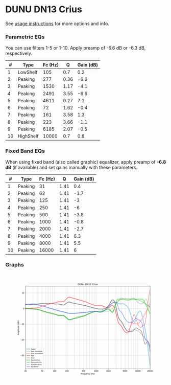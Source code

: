 # DUNU DN13 Crius
See [usage instructions](https://github.com/jaakkopasanen/AutoEq#usage) for more options and info.

### Parametric EQs
You can use filters 1-5 or 1-10. Apply preamp of -6.6 dB or -6.3 dB, respectively.

|   # | Type      |   Fc (Hz) |    Q |   Gain (dB) |
|-----|-----------|-----------|------|-------------|
|   1 | LowShelf  |       105 | 0.7  |         0.2 |
|   2 | Peaking   |       277 | 0.36 |        -6.6 |
|   3 | Peaking   |      1530 | 1.17 |        -4.1 |
|   4 | Peaking   |      2491 | 3.55 |        -6.6 |
|   5 | Peaking   |      4611 | 0.27 |         7.1 |
|   6 | Peaking   |        72 | 1.62 |        -0.4 |
|   7 | Peaking   |       161 | 3.58 |         1.3 |
|   8 | Peaking   |       223 | 3.66 |        -1.1 |
|   9 | Peaking   |      6185 | 2.07 |        -0.5 |
|  10 | HighShelf |     10000 | 0.7  |         0.8 |

### Fixed Band EQs
When using fixed band (also called graphic) equalizer, apply preamp of **-6.8 dB** (if available) and set gains manually with these parameters.

|   # | Type    |   Fc (Hz) |    Q |   Gain (dB) |
|-----|---------|-----------|------|-------------|
|   1 | Peaking |        31 | 1.41 |         0.4 |
|   2 | Peaking |        62 | 1.41 |        -1.7 |
|   3 | Peaking |       125 | 1.41 |        -3   |
|   4 | Peaking |       250 | 1.41 |        -6   |
|   5 | Peaking |       500 | 1.41 |        -3.8 |
|   6 | Peaking |      1000 | 1.41 |        -0.8 |
|   7 | Peaking |      2000 | 1.41 |        -2.7 |
|   8 | Peaking |      4000 | 1.41 |         6.3 |
|   9 | Peaking |      8000 | 1.41 |         5.5 |
|  10 | Peaking |     16000 | 1.41 |         6   |

### Graphs
![](./DUNU%20DN13%20Crius.png)
